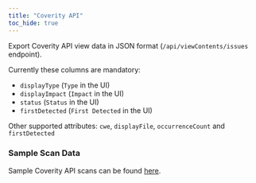 ```yaml
---
title: "Coverity API"
toc_hide: true
---
```

Export Coverity API view data in JSON format (`/api/viewContents/issues` endpoint).

Currently these columns are mandatory:
 * `displayType` (`Type` in the UI)
 * `displayImpact` (`Impact` in the UI)
 * `status` (`Status` in the UI)
 * `firstDetected` (`First Detected` in the UI)

Other supported attributes: `cwe`, `displayFile`, `occurrenceCount` and `firstDetected`

### Sample Scan Data
Sample Coverity API scans can be found [here](https://github.com/DefectDojo/django-DefectDojo/tree/master/unittests/scans/coverity_api).
